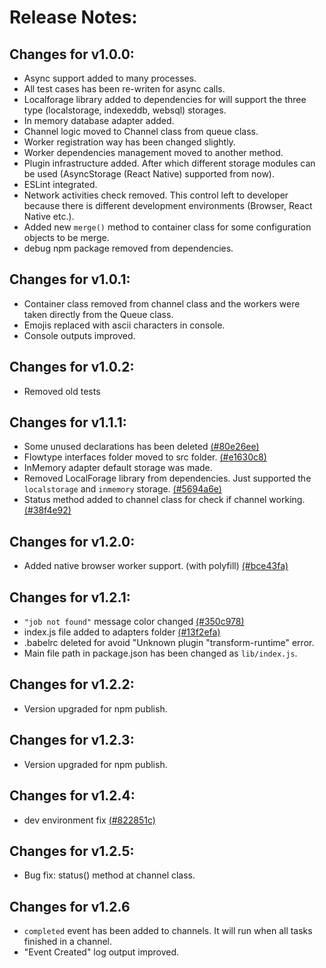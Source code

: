 # Release Notes:

## Changes for v1.0.0:

- Async support added to many processes.
- All test cases has been re-writen for async calls.
- Localforage library added to dependencies for will support the three type (localstorage, indexeddb, websql) storages.
- In memory database adapter added.
- Channel logic moved to Channel class from queue class.
- Worker registration way has been changed slightly.
- Worker dependencies management moved to another method.
- Plugin infrastructure added. After which different storage modules can be used (AsyncStorage (React Native) supported from now).
- ESLint integrated.
- Network activities check removed. This control left to developer because there is different development environments (Browser, React Native etc.).
- Added new `merge()` method to container class for some configuration objects to be merge.
- debug npm package removed from dependencies.

## Changes for v1.0.1:

- Container class removed from channel class and the workers were taken directly from the Queue class.
- Emojis replaced with ascii characters in console.
- Console outputs improved.

## Changes for v1.0.2:

- Removed old tests

## Changes for v1.1.1:

- Some unused declarations has been deleted [(#80e26ee)](https://github.com/atayahmet/storage-based-queue/commit/80e26ee)
- Flowtype interfaces folder moved to src folder. [(#e1630c8)](https://github.com/atayahmet/storage-based-queue/commit/e1630c8)
- InMemory adapter default storage was made.
- Removed LocalForage library from dependencies. Just supported the `localstorage` and `inmemory` storage. [(#5694a6e)](https://github.com/atayahmet/storage-based-queue/commit/5694a6e)
- Status method added to channel class for check if channel working. [(#38f4e92)](https://github.com/atayahmet/storage-based-queue/commit/38f4e92)

## Changes for v1.2.0:

- Added native browser worker support. (with polyfill) [(#bce43fa)](https://github.com/atayahmet/storage-based-queue/commit/bce43fa)

## Changes for v1.2.1:

- `"job not found"` message color changed [(#350c978)](https://github.com/atayahmet/storage-based-queue/commit/350c978)
- index.js file added to adapters folder [(#13f2efa)](https://github.com/atayahmet/storage-based-queue/commit/13f2efa)
- .babelrc deleted for avoid "Unknown plugin "transform-runtime" error.
- Main file path in package.json has been changed as `lib/index.js`.

## Changes for v1.2.2:

- Version upgraded for npm publish.

## Changes for v1.2.3:

- Version upgraded for npm publish.

## Changes for v1.2.4:

- dev environment fix [(#822851c)](https://github.com/atayahmet/storage-based-queue/commit/822851c)

## Changes for v1.2.5:

- Bug fix: status() method at channel class.

## Changes for v1.2.6

- `completed` event has been added to channels. It will run when all tasks finished in a channel.
- "Event Created" log output improved.
